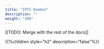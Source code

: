 ```yaml
---
title: "IPFS Daemon"
description: ""
weight: "100"
---
```


[[TODO: Merge with the rest of the docs]]

{{%children style="h2" description="false"%}}
